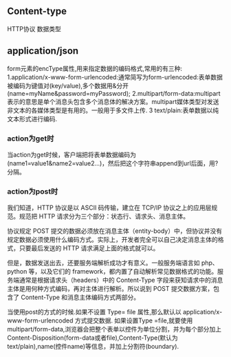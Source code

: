 ## Content-type

HTTP协议 数据类型

## application/json





form元素的encType属性,用来指定数据的编码格式,常用的有三种:
 1.application/x-www-form-urlencoded:通常简写为form-urlencoded:表单数据被编码为键值对(key/value),多个数据用&分开(name=myName&password=myPassword);
 2.multipart/form-data:multipart表示的意思是单个消息头包含多个消息体的解决方案。multipart媒体类型对发送非文本的各媒体类型是有用的。一般用于多文件上传.
 3 text/plain:表单数据以纯文本形式进行编码.

### action为get时

当action为get时候，客户端把将表单数据编码为
 (name1=value1&name2=value2...)，然后把这个字符串append到url后面，用?分隔。

### action为post时

我们知道，HTTP 协议是以 ASCII 码传输，建立在 TCP/IP 协议之上的应用层规范。规范把 HTTP 请求分为三个部分：状态行、请求头、消息主体。

协议规定 POST 提交的数据必须放在消息主体（entity-body）中，但协议并没有规定数据必须使用什么编码方式。实际上，开发者完全可以自己决定消息主体的格式，只要最后发送的 HTTP 请求满足上面的格式就可以。

但是，数据发送出去，还要服务端解析成功才有意义。一般服务端语言如 php、python 等，以及它们的 framework，都内置了自动解析常见数据格式的功能。服务端通常是根据请求头（headers）中的 Content-Type 字段来获知请求中的消息主体是用何种方式编码，再对主体进行解析。所以说到 POST 提交数据方案，包含了 Content-Type 和消息主体编码方式两部分。

当使用post的方式的时候.如果不设置 Type= file 属性,那么默认以 application/x-www-form-urlencoded 方式提交数据.
 如果设置Type =file,就要使用multipart/form-data,浏览器会把整个表单以控件为单位分割，并为每个部分加上Content-Disposition(form-data或者file),Content-Type(默认为text/plain),name(控件name)等信息，并加上分割符(boundary).